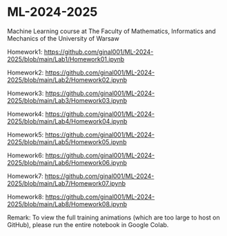 # ML-2024-2025
Machine Learning course at The Faculty of Mathematics, Informatics and Mechanics of the University of Warsaw

Homework1: https://github.com/ginal001/ML-2024-2025/blob/main/Lab1/Homework01.ipynb

Homework2: https://github.com/ginal001/ML-2024-2025/blob/main/Lab2/Homework02.ipynb

Homework3: https://github.com/ginal001/ML-2024-2025/blob/main/Lab3/Homework03.ipynb

Homework4: https://github.com/ginal001/ML-2024-2025/blob/main/Lab4/Homework04.ipynb

Homework5: https://github.com/ginal001/ML-2024-2025/blob/main/Lab5/Homework05.ipynb

Homework6: https://github.com/ginal001/ML-2024-2025/blob/main/Lab6/Homework06.ipynb

Homework7: https://github.com/ginal001/ML-2024-2025/blob/main/Lab7/Homework07.ipynb

Homework8: https://github.com/ginal001/ML-2024-2025/blob/main/Lab8/Homework08.ipynb

Remark: To view the full training animations (which are too large to host on GitHub), please run the entire notebook in Google Colab.
